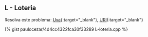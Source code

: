 
## L - Loteria

Resolva este problema:
[Uva][uva-12961]{:target="_blank"},
[URI][uri-1942]{:target="_blank"}

{% gist paulocezar/4d4cc4322fca30f33289 L-loteria.cpp %}

[uva-12961]:	https://uva.onlinejudge.org/index.php?option=onlinejudge&page=show_problem&problem=4840
[uri-1942]:		https://www.urionlinejudge.com.br/judge/pt/problems/view/1942